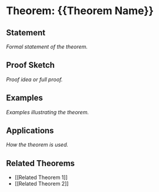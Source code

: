 # Theorem: {{Theorem Name}}

## Statement
*Formal statement of the theorem.*

## Proof Sketch
*Proof idea or full proof.*

## Examples
*Examples illustrating the theorem.*

## Applications
*How the theorem is used.*

## Related Theorems
- [[Related Theorem 1]]
- [[Related Theorem 2]]
